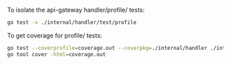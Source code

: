 To isolate the api-gateway handler/profile/ tests:
```bash
go test -v ./internal/handler/test/profile
```

To get coverage for profile/ tests:
```bash
go test --coverprofile=coverage.out --coverpkg=./internal/handler ./internal/handler/test/profile
go tool cover -html=coverage.out
```
